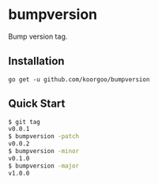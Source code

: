 # bumpversion

Bump version tag.

## Installation

```
go get -u github.com/koorgoo/bumpversion
```

## Quick Start

```bash
$ git tag
v0.0.1
$ bumpversion -patch
v0.0.2
$ bumpversion -minor
v0.1.0
$ bumpversion -major
v1.0.0
```
